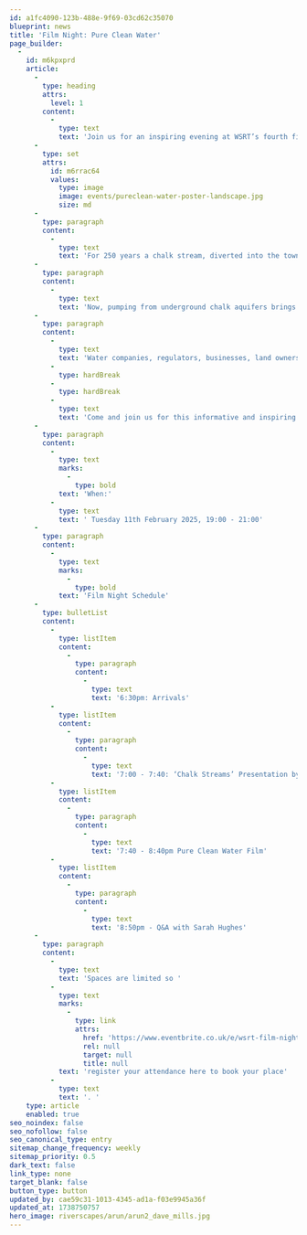 ```yaml
---
id: a1fc4090-123b-488e-9f69-03cd62c35070
blueprint: news
title: 'Film Night: Pure Clean Water'
page_builder:
  -
    id: m6kpxprd
    article:
      -
        type: heading
        attrs:
          level: 1
        content:
          -
            type: text
            text: 'Join us for an inspiring evening at WSRT’s fourth film night - Pure Clean Water. '
      -
        type: set
        attrs:
          id: m6rrac64
          values:
            type: image
            image: events/pureclean-water-poster-landscape.jpg
            size: md
      -
        type: paragraph
        content:
          -
            type: text
            text: 'For 250 years a chalk stream, diverted into the town centre, provided Cambridge with drinking water. It was a hugely successful public health initiative, supported by both town and university.'
      -
        type: paragraph
        content:
          -
            type: text
            text: 'Now, pumping from underground chalk aquifers brings potable water at great convenience. But in the process springs are drying up and precious chalk streams are disappearing.'
      -
        type: paragraph
        content:
          -
            type: text
            text: 'Water companies, regulators, businesses, land owners, consumers and government have overseen a developing groundwater emergency. Can these groups come together to ensure that Cambridge has a reliable water supply without further damaging the environment?'
          -
            type: hardBreak
          -
            type: hardBreak
          -
            type: text
            text: 'Come and join us for this informative and inspiring film.'
      -
        type: paragraph
        content:
          -
            type: text
            marks:
              -
                type: bold
            text: 'When:'
          -
            type: text
            text: ' Tuesday 11th February 2025, 19:00 - 21:00'
      -
        type: paragraph
        content:
          -
            type: text
            marks:
              -
                type: bold
            text: 'Film Night Schedule'
      -
        type: bulletList
        content:
          -
            type: listItem
            content:
              -
                type: paragraph
                content:
                  -
                    type: text
                    text: '6:30pm: Arrivals'
          -
            type: listItem
            content:
              -
                type: paragraph
                content:
                  -
                    type: text
                    text: '7:00 - 7:40: ‘Chalk Streams’ Presentation by Western Sussex Rivers Trusts (WSRT) Chalk Stream Resilience Officer Sarah Hughes'
          -
            type: listItem
            content:
              -
                type: paragraph
                content:
                  -
                    type: text
                    text: '7:40 - 8:40pm Pure Clean Water Film'
          -
            type: listItem
            content:
              -
                type: paragraph
                content:
                  -
                    type: text
                    text: '8:50pm - Q&A with Sarah Hughes'
      -
        type: paragraph
        content:
          -
            type: text
            text: 'Spaces are limited so '
          -
            type: text
            marks:
              -
                type: link
                attrs:
                  href: 'https://www.eventbrite.co.uk/e/wsrt-film-night-pure-clean-water-tickets-1140196782269?utm_experiment=test_share_listing&aff=ebdsshios&fbclid=PAZXh0bgNhZW0CMTEAAaZnY4nMNajVA9uwriDF2NKmHNMDEw6jq3BT2VoplXbzOKUNT0c_cQMtnTs_aem_LkQ3b4Rkc_d8RyCCUMFDaw'
                  rel: null
                  target: null
                  title: null
            text: 'register your attendance here to book your place'
          -
            type: text
            text: '. '
    type: article
    enabled: true
seo_noindex: false
seo_nofollow: false
seo_canonical_type: entry
sitemap_change_frequency: weekly
sitemap_priority: 0.5
dark_text: false
link_type: none
target_blank: false
button_type: button
updated_by: cae59c31-1013-4345-ad1a-f03e9945a36f
updated_at: 1738750757
hero_image: riverscapes/arun/arun2_dave_mills.jpg
---
```


